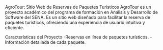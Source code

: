 AgroTour: Sitio Web de Reservas de Paquetes Turísticos
AgroTour es un proyecto académico del programa de formación en Análisis y Desarrollo de Software del SENA. Es un sitio web diseñado para facilitar la reserva de paquetes turísticos, ofreciendo una experiencia de usuario intuitiva y eficiente.

Características del Proyecto
-Reservas en línea de paquetes turísticos.
-Información detallada de cada paquete.
